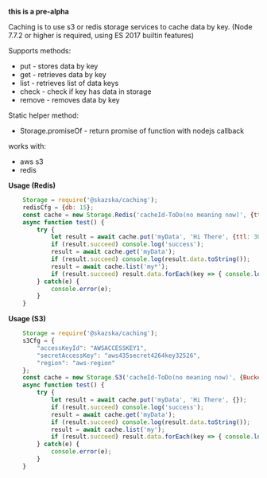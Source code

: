 **this is a pre-alpha**

Caching is to use s3 or redis storage services to cache data by key.
(Node 7.7.2 or higher is required, using ES 2017 builtin features)

Supports methods:
* put - stores data by key
* get - retrieves data by key
* list - retrieves list of data keys
* check - check if key has data in storage
* remove - removes data by key

Static helper method:
* Storage.promiseOf - return promise of function with nodejs callback

works with:
* aws s3
* redis

**Usage (Redis)**
```javascript
    Storage = require('@skazska/caching');
    redisCfg = {db: 15};
    const cache = new Storage.Redis('cacheId-ToDo(no meaning now)', {ttl: 5000/*default options*/}, redisCfg);
    async function test() {
        try {
            let result = await cache.put('myData', 'Hi There', {ttl: 30000, ifNotExists: true});
            if (result.succeed) console.log('success');
            result = await cache.get('myData');
            if (result.succeed) console.log(result.data.toString());
            result = await cache.list('my*');
            if (result.succeed) result.data.forEach(key => { console.log(key).toString() });
        } catch(e) {
            console.error(e);
        }
    }
```
**Usage (S3)**
```javascript
    Storage = require('@skazska/caching');
    s3Cfg = {
        "accessKeyId": "AWSACCESSKEY1",
        "secretAccessKey": "aws435secret4264key32526",
        "region": "aws-region"
    };
    const cache = new Storage.S3('cacheId-ToDo(no meaning now)', {Bucket: 'bucketName'}, s3Cfg);
    async function test() {
        try {
            let result = await cache.put('myData', 'Hi There', {});
            if (result.succeed) console.log('success');
            result = await cache.get('myData');
            if (result.succeed) console.log(result.data.toString());
            result = await cache.list('my');
            if (result.succeed) result.data.forEach(key => { console.log(key).toString() });
        } catch(e) {
            console.error(e);
        }
    }
```